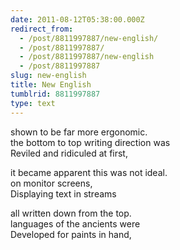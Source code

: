 ```yaml
---
date: 2011-08-12T05:38:00.000Z
redirect_from:
  - /post/8811997887/new-english/
  - /post/8811997887/
  - /post/8811997887/new-english
  - /post/8811997887
slug: new-english
title: New English
tumblrid: 8811997887
type: text
---
```

<p>shown to be far more ergonomic.<br/>
the bottom to top writing direction was<br/>
Reviled and ridiculed at first,</p>

<p>it became apparent this was not ideal.<br/>
on monitor screens,<br/>
Displaying text in streams</p>

<p>all written down from the top.<br/>
languages of the ancients were<br/>
Developed for paints in hand,</p>

